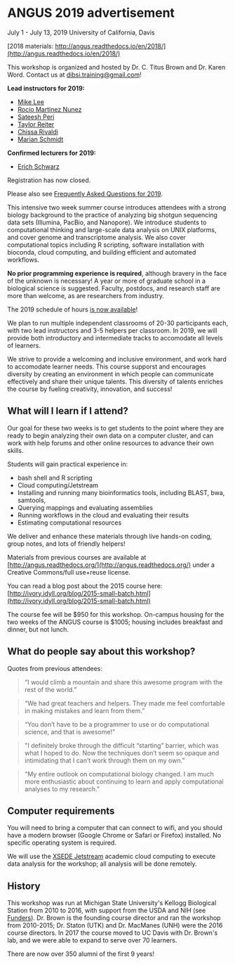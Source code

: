 # ANGUS 2019 advertisement

July 1 - July 13, 2019
University of California, Davis

[2018 materials: http://angus.readthedocs.io/en/2018/](http://angus.readthedocs.io/en/2018/)

This workshop is organized and hosted by Dr. C. Titus Brown and
Dr. Karen Word. Contact us at [dibsi.training@gmail.com](mailto:dibsi.training@gmail.com)!

**Lead instructors for 2019:**

* [Mike Lee](https://twitter.com/astrobiomike)
* [Rocio Martinez Nunez](https://kclpure.kcl.ac.uk/portal/en/persons/rocio-martinez-nunez(ce8b2695-8bb3-4430-bd65-4a415bd92bbe).html)
* [Sateesh Peri](https://twitter.com/perisateesh)
* [Taylor Reiter](https://twitter.com/ReiterTaylor)
* [Chissa Rivaldi](https://twitter.com/powerofcheez?lang=en)
* [Marian Schmidt](https://twitter.com/micro_marian)

**Confirmed lecturers for 2019:**

* [Erich Schwarz](https://scholar.google.com/citations?hl=en&user=VllBDvcAAAAJ&view_op=list_works&sortby=pubdate)

Registration has now closed.

Please also see [Frequently Asked Questions for 2019](https://hackmd.io/s/BkjZDqNNV).

This intensive two week summer course introduces attendees with a strong biology background to the practice of analyzing big shotgun sequencing data sets (Illumina, PacBio, and Nanopore). We introduce students to computational thinking and large-scale data analysis on UNIX platforms, and cover genome and transcriptome analysis. We also cover computational topics including R scripting, software installation with bioconda, cloud computing, and building efficient and automated workflows.

**No prior programming experience is required**, although bravery in the face of the unknown is necessary!  A year or more of graduate school in a
biological science is suggested. Faculty, postdocs, and research staff are more than welcome, as are researchers from industry.

The 2019 schedule of hours [is now available](SCHEDULE.html)!

We plan to run multiple independent classrooms of 20-30 participants each, with two lead instructors and 3-5 helpers per classroom. In 2019, we will provide both introductory and intermediate tracks to accomodate all levels of learners.

We strive to provide a welcoming and inclusive environment, and work hard to accomodate learner needs. This course supporst and encourages diversity by creating an environment in which people can communicate effectively and share their unique talents. This diversity of talents enriches the course by fueling creativity, innovation, and success!

## What will I learn if I attend?

Our goal for these two weeks is to get students to the point where they are ready to begin analyzing their own data on a computer cluster, and can work with help forums and other online resources to advance their own skills.

Students will gain practical experience in:

- bash shell and R scripting
- Cloud computing/Jetstream
- Installing and running many bioinformatics tools, including BLAST, bwa, samtools, 
- Querying mappings and evaluating assemblies
- Running workflows in the cloud and evaluating their results
- Estimating computational resources

We deliver and enhance these materials through live hands-on coding, group notes, and lots of friendly helpers!

Materials from previous courses are available at
  [http://angus.readthedocs.org/](http://angus.readthedocs.org/) under a Creative Commons/full use+reuse license.

You can read a blog post about the 2015 course here:
[http://ivory.idyll.org/blog/2015-small-batch.html](http://ivory.idyll.org/blog/2015-small-batch.html)

The course fee will be $950 for this workshop. On-campus housing for
the two weeks of the ANGUS course is $1005; housing includes breakfast
and dinner, but not lunch.

## What do people say about this workshop?

Quotes from previous attendees:

> “I would climb a mountain and share this awesome program with the rest of the world.”

> “We had great teachers and helpers. They made me feel comfortable in making mistakes and learn from them.”

> “You don’t have to be a programmer to use or do computational science, and that is awesome!"

> "I definitely broke through the difficult “starting” barrier, which was what I hoped to do. Now the techniques don’t seem so opaque and intimidating that I can’t work through them on my own.”

> "My entire outlook on computational biology changed. I am much more enthusiastic about continuing to learn and apply computational analyses to my research.”

## Computer requirements

You will need to bring a computer that can connect to wifi, and you should have a modern browser (Google Chrome or Safari or Firefox) installed.  No specific operating system is required.

We will use the [XSEDE Jetstream](https://jetstream-cloud.org/) academic cloud computing to execute data analysis for the workshop; all analysis will be done remotely.

## History

This workshop was run at Michigan State University's Kellogg Biological Station from 2010 to 2016, with support from the USDA and NIH (see [Funders](FUNDERS.html)).  Dr. Brown is the founding course director and ran the workshop from 2010-2015; Dr. Staton (UTK) and Dr. MacManes (UNH) were the 2016 course directors. In 2017 the course moved to UC Davis with Dr. Brown's lab, and we were able to expand to serve over 70 learners.

There are now over 350 alumni of the first 9 years!
